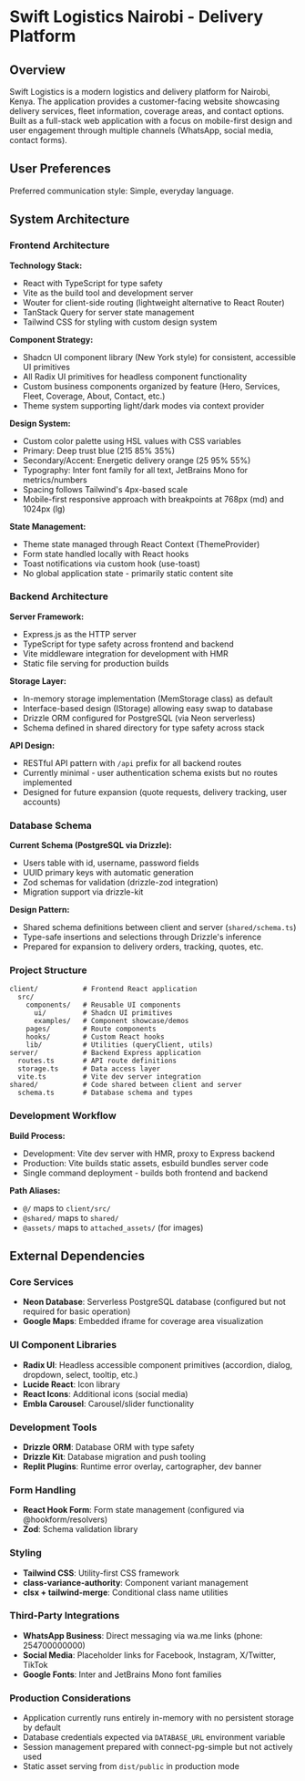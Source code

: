 # Swift Logistics Nairobi - Delivery Platform

## Overview

Swift Logistics is a modern logistics and delivery platform for Nairobi, Kenya. The application provides a customer-facing website showcasing delivery services, fleet information, coverage areas, and contact options. Built as a full-stack web application with a focus on mobile-first design and user engagement through multiple channels (WhatsApp, social media, contact forms).

## User Preferences

Preferred communication style: Simple, everyday language.

## System Architecture

### Frontend Architecture

**Technology Stack:**
- React with TypeScript for type safety
- Vite as the build tool and development server
- Wouter for client-side routing (lightweight alternative to React Router)
- TanStack Query for server state management
- Tailwind CSS for styling with custom design system

**Component Strategy:**
- Shadcn UI component library (New York style) for consistent, accessible UI primitives
- All Radix UI primitives for headless component functionality
- Custom business components organized by feature (Hero, Services, Fleet, Coverage, About, Contact, etc.)
- Theme system supporting light/dark modes via context provider

**Design System:**
- Custom color palette using HSL values with CSS variables
- Primary: Deep trust blue (215 85% 35%)
- Secondary/Accent: Energetic delivery orange (25 95% 55%)
- Typography: Inter font family for all text, JetBrains Mono for metrics/numbers
- Spacing follows Tailwind's 4px-based scale
- Mobile-first responsive approach with breakpoints at 768px (md) and 1024px (lg)

**State Management:**
- Theme state managed through React Context (ThemeProvider)
- Form state handled locally with React hooks
- Toast notifications via custom hook (use-toast)
- No global application state - primarily static content site

### Backend Architecture

**Server Framework:**
- Express.js as the HTTP server
- TypeScript for type safety across frontend and backend
- Vite middleware integration for development with HMR
- Static file serving for production builds

**Storage Layer:**
- In-memory storage implementation (MemStorage class) as default
- Interface-based design (IStorage) allowing easy swap to database
- Drizzle ORM configured for PostgreSQL (via Neon serverless)
- Schema defined in shared directory for type safety across stack

**API Design:**
- RESTful API pattern with `/api` prefix for all backend routes
- Currently minimal - user authentication schema exists but no routes implemented
- Designed for future expansion (quote requests, delivery tracking, user accounts)

### Database Schema

**Current Schema (PostgreSQL via Drizzle):**
- Users table with id, username, password fields
- UUID primary keys with automatic generation
- Zod schemas for validation (drizzle-zod integration)
- Migration support via drizzle-kit

**Design Pattern:**
- Shared schema definitions between client and server (`shared/schema.ts`)
- Type-safe insertions and selections through Drizzle's inference
- Prepared for expansion to delivery orders, tracking, quotes, etc.

### Project Structure

```
client/           # Frontend React application
  src/
    components/   # Reusable UI components
      ui/         # Shadcn UI primitives
      examples/   # Component showcase/demos
    pages/        # Route components
    hooks/        # Custom React hooks
    lib/          # Utilities (queryClient, utils)
server/           # Backend Express application
  routes.ts       # API route definitions
  storage.ts      # Data access layer
  vite.ts         # Vite dev server integration
shared/           # Code shared between client and server
  schema.ts       # Database schema and types
```

### Development Workflow

**Build Process:**
- Development: Vite dev server with HMR, proxy to Express backend
- Production: Vite builds static assets, esbuild bundles server code
- Single command deployment - builds both frontend and backend

**Path Aliases:**
- `@/` maps to `client/src/`
- `@shared/` maps to `shared/`
- `@assets/` maps to `attached_assets/` (for images)

## External Dependencies

### Core Services
- **Neon Database**: Serverless PostgreSQL database (configured but not required for basic operation)
- **Google Maps**: Embedded iframe for coverage area visualization

### UI Component Libraries
- **Radix UI**: Headless accessible component primitives (accordion, dialog, dropdown, select, tooltip, etc.)
- **Lucide React**: Icon library
- **React Icons**: Additional icons (social media)
- **Embla Carousel**: Carousel/slider functionality

### Development Tools
- **Drizzle ORM**: Database ORM with type safety
- **Drizzle Kit**: Database migration and push tooling
- **Replit Plugins**: Runtime error overlay, cartographer, dev banner

### Form Handling
- **React Hook Form**: Form state management (configured via @hookform/resolvers)
- **Zod**: Schema validation library

### Styling
- **Tailwind CSS**: Utility-first CSS framework
- **class-variance-authority**: Component variant management
- **clsx + tailwind-merge**: Conditional class name utilities

### Third-Party Integrations
- **WhatsApp Business**: Direct messaging via wa.me links (phone: 254700000000)
- **Social Media**: Placeholder links for Facebook, Instagram, X/Twitter, TikTok
- **Google Fonts**: Inter and JetBrains Mono font families

### Production Considerations
- Application currently runs entirely in-memory with no persistent storage by default
- Database credentials expected via `DATABASE_URL` environment variable
- Session management prepared with connect-pg-simple but not actively used
- Static asset serving from `dist/public` in production mode